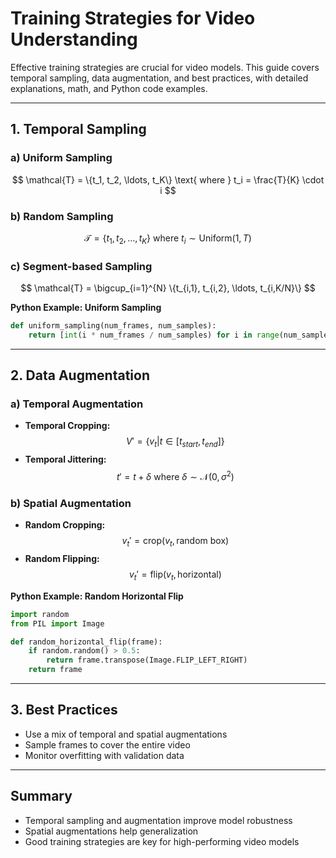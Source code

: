 # Training Strategies for Video Understanding

Effective training strategies are crucial for video models. This guide covers temporal sampling, data augmentation, and best practices, with detailed explanations, math, and Python code examples.

---

## 1. Temporal Sampling

### a) Uniform Sampling

$$
\mathcal{T} = \{t_1, t_2, \ldots, t_K\} \text{ where } t_i = \frac{T}{K} \cdot i
$$

### b) Random Sampling

$$
\mathcal{T} = \{t_1, t_2, \ldots, t_K\} \text{ where } t_i \sim \text{Uniform}(1, T)
$$

### c) Segment-based Sampling

$$
\mathcal{T} = \bigcup_{i=1}^{N} \{t_{i,1}, t_{i,2}, \ldots, t_{i,K/N}\}
$$

**Python Example: Uniform Sampling**
```python
def uniform_sampling(num_frames, num_samples):
    return [int(i * num_frames / num_samples) for i in range(num_samples)]
```

---

## 2. Data Augmentation

### a) Temporal Augmentation

- **Temporal Cropping:**
  $$V' = \{v_t | t \in [t_{start}, t_{end}]\}$$
- **Temporal Jittering:**
  $$t' = t + \delta \text{ where } \delta \sim \mathcal{N}(0, \sigma^2)$$

### b) Spatial Augmentation

- **Random Cropping:**
  $$v_t' = \text{crop}(v_t, \text{random box})$$
- **Random Flipping:**
  $$v_t' = \text{flip}(v_t, \text{horizontal})$$

**Python Example: Random Horizontal Flip**
```python
import random
from PIL import Image

def random_horizontal_flip(frame):
    if random.random() > 0.5:
        return frame.transpose(Image.FLIP_LEFT_RIGHT)
    return frame
```

---

## 3. Best Practices

- Use a mix of temporal and spatial augmentations
- Sample frames to cover the entire video
- Monitor overfitting with validation data

---

## Summary

- Temporal sampling and augmentation improve model robustness
- Spatial augmentations help generalization
- Good training strategies are key for high-performing video models 